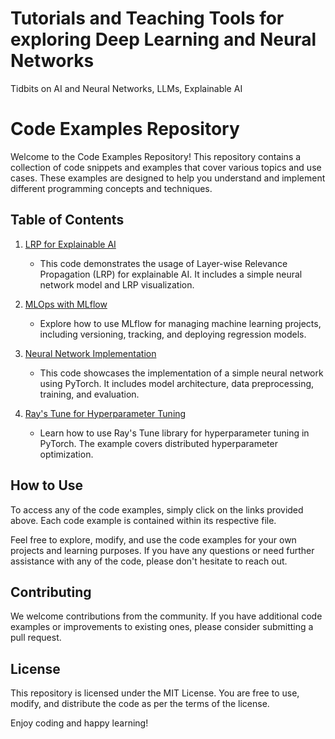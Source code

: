 # Tutorials and Teaching Tools for exploring Deep Learning and Neural Networks

Tidbits on AI and Neural Networks, LLMs, Explainable AI

# Code Examples Repository

Welcome to the Code Examples Repository! This repository contains a collection of code snippets and examples that cover various topics and use cases. These examples are designed to help you understand and implement different programming concepts and techniques.

## Table of Contents

1. [LRP for Explainable AI](lrp_explainable_ai.py)
   - This code demonstrates the usage of Layer-wise Relevance Propagation (LRP) for explainable AI. It includes a simple neural network model and LRP visualization.

2. [MLOps with MLflow](mlops_mlflow.py)
   - Explore how to use MLflow for managing machine learning projects, including versioning, tracking, and deploying regression models.

3. [Neural Network Implementation](neural_network.py)
   - This code showcases the implementation of a simple neural network using PyTorch. It includes model architecture, data preprocessing, training, and evaluation.

4. [Ray's Tune for Hyperparameter Tuning](ray_hyperparameter_tuning.py)
   - Learn how to use Ray's Tune library for hyperparameter tuning in PyTorch. The example covers distributed hyperparameter optimization.

## How to Use

To access any of the code examples, simply click on the links provided above. Each code example is contained within its respective file.

Feel free to explore, modify, and use the code examples for your own projects and learning purposes. If you have any questions or need further assistance with any of the code, please don't hesitate to reach out.

## Contributing

We welcome contributions from the community. If you have additional code examples or improvements to existing ones, please consider submitting a pull request.

## License

This repository is licensed under the MIT License. You are free to use, modify, and distribute the code as per the terms of the license.

Enjoy coding and happy learning!


